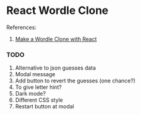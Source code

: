 # React Wordle Clone <br>
References: <br> 
1. [Make a Wordle Clone with React](https://youtube.com/playlist?list=PL4cUxeGkcC9gXdVXVJBmHpSI7zCEcjLUX)

### TODO

1. Alternative to json guesses data
2. Modal message
3. Add button to revert the guesses (one chance?)
4. To give letter hint?
5. Dark mode?
6. Different CSS style
7. Restart button at modal
